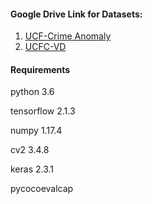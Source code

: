 #### Google Drive Link for Datasets:

1. [UCF-Crime Anomaly](https://drive.google.com/drive/folders/1tkutYGnjemEUOUKePTgm3XA7zd6YXOYR?usp=sharing)
2. [UCFC-VD](https://drive.google.com/drive/folders/1Cfng833veRi_PainJf_AsMCo-cu8O9R7?usp=sharing)

#### Requirements
python 3.6

tensorflow 2.1.3

numpy 1.17.4

cv2 3.4.8

keras 2.3.1

pycocoevalcap
